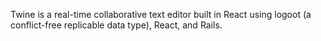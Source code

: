 Twine is a real-time collaborative text editor built in React using logoot (a conflict-free replicable data type), React, and Rails.
